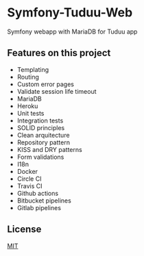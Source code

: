 # Symfony-Tuduu-Web

Symfony webapp with MariaDB for Tuduu app

## Features on this project

- Templating
- Routing
- Custom error pages
- Validate session life timeout
- MariaDB
- Heroku
- Unit tests
- Integration tests
- SOLID principles
- Clean arquitecture
- Repository pattern
- KISS and DRY patterns
- Form validations
- I18n
- Docker
- Circle CI
- Travis CI
- Github actions
- Bitbucket pipelines
- Gitlab pipelines

## License

[MIT](https://choosealicense.com/licenses/mit/)
